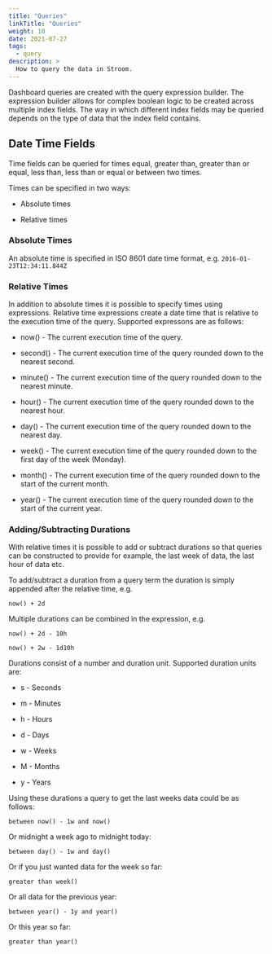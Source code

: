 ```yaml
---
title: "Queries"
linkTitle: "Queries"
weight: 10
date: 2021-07-27
tags:
  - query
description: >
  How to query the data in Stroom.
---
```


Dashboard queries are created with the query expression builder. The expression builder allows for complex boolean logic to be created across multiple index fields. The way in which different index fields may be queried depends on the type of data that the index field contains.

## Date Time Fields

Time fields can be queried for times equal, greater than, greater than or equal, less than, less than or equal or between two times.

Times can be specified in two ways:

* Absolute times

* Relative times


### Absolute Times

An absolute time is specified in ISO 8601 date time format, e.g.  `2016-01-23T12:34:11.844Z`

### Relative Times

In addition to absolute times it is possible to specify times using expressions. Relative time expressions create a date time that is relative to the execution time of the query. Supported expressons are as follows:

* now\(\) - The current execution time of the query.

* second\(\) - The current execution time of the query rounded down to the nearest second.

* minute\(\) - The current execution time of the query rounded down to the nearest minute.

* hour\(\) - The current execution time of the query rounded down to the nearest hour.

* day\(\) - The current execution time of the query rounded down to the nearest day.

* week\(\) - The current execution time of the query rounded down to the first day of the week \(Monday\).

* month\(\) - The current execution time of the query rounded down to the start of the current month.

* year\(\) - The current execution time of the query rounded down to the start of the current year.


### Adding\/Subtracting Durations

With relative times it is possible to add or subtract durations so that queries can be constructed to provide for example, the last week of data, the last hour of data etc.

To add\/subtract a duration from a query term the duration is simply appended after the relative time, e.g.

`now() + 2d`

Multiple durations can be combined in the expression, e.g.

`now() + 2d - 10h`

`now() + 2w - 1d10h`

Durations consist of a number and duration unit. Supported duration units are:

* s - Seconds

* m - Minutes

* h - Hours

* d - Days

* w - Weeks

* M - Months

* y - Years


Using these durations a query to get the last weeks data could be as follows:

`between now() - 1w and now()`

Or midnight a week ago to midnight today:

`between day() - 1w and day()`

Or if you just wanted data for the week so far:

`greater than week()`

Or all data for the previous year:

`between year() - 1y and year()`

Or this year so far:

`greater than year()`
